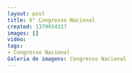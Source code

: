 ```yaml
---
layout: post
title: 6° Congresso Nacional
created: 1379934317
images: []
video: 
tags:
- Congresso Nacional
Galeria de imagens: Congresso Nacional
---
```


